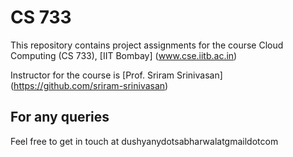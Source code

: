 # CS 733
This repository contains project assignments for the course Cloud Computing (CS 733), [IIT Bombay] (www.cse.iitb.ac.in)

Instructor for the course is [Prof. Sriram Srinivasan] (https://github.com/sriram-srinivasan)

## For any queries
Feel free to get in touch at dushyanydotsabharwalatgmaildotcom
